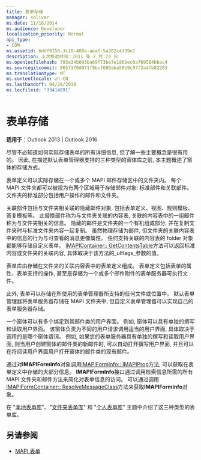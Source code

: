 ```yaml
---
title: 表单存储
manager: soliver
ms.date: 11/16/2014
ms.audience: Developer
localization_priority: Normal
api_type:
- COM
ms.assetid: 6ddf9158-3c10-408a-aeaf-5a382c4339e7
description: 上次修改时间：2011 年 7 月 23 日
ms.openlocfilehash: 793a34b093ba69f73be7e186bec0a769584bbac4
ms.sourcegitcommit: 8657170d071f9bcf680aba50b9c07f2a4fb82283
ms.translationtype: MT
ms.contentlocale: zh-CN
ms.lasthandoff: 04/28/2019
ms.locfileid: "33414891"
---
```

# <a name="form-storage"></a>表单存储

**适用于**：Outlook 2013 | Outlook 2016 
  
尽管不必知道如何实际存储表单的所有详细信息, 但了解一些主要概念是很有用的。 因此, 在描述默认表单管理器支持的三种类型的窗体库之前, 本主题概述了窗体的存储方式。
  
表单定义可以实际存储在一个或多个 MAPI 邮件存储区中的文件夹内。 每个 MAPI 文件夹都可以被视为有两个区域用于存储邮件对象: 标准部件和关联部件。 文件夹的标准部分包括用户操作的邮件和文件夹。
  
关联部件包括与文件夹相关联的隐藏邮件对象, 包括表单定义、视图、规则模板、答复模板等。 此替换部件称为与文件夹关联的内容表, 关联的内容表中的一组邮件称为与文件夹相关的信息。 隐藏的邮件是文件夹的一个有机组成部分, 并在复制文件夹时与标准文件夹内容一起复制。 虽然物理存储为邮件, 但文件夹的关联内容表中的信息的行为与可查看的消息更像属性。 任何支持关联的内容表的 folder 对象都能够存储自定义表单。 [IMAPIContainer:: GetContentsTable](imapicontainer-getcontentstable.md)方法可以返回标准内容或文件夹的关联内容, 具体取决于该方法的_ulflags_参数的值。 
  
表单库由存储在文件夹的关联内容表中的表单定义组成。 表单定义包括表单的属性、表单支持的操作, 甚至是存储为一个或多个邮件附件的表单服务器可执行文件。
  
此外, 表单可以存储在所使用的表单管理器所支持的任何文件或位置中。 默认表单管理器将表单服务器存储在 MAPI 文件夹中, 但自定义表单管理器可以实现自己的表单服务器存储。
  
一个窗体可以有多个绑定到其邮件类的用户界面。 例如, 窗体可以具有单独的撰写和读取用户界面。 该窗体负责为不同的用户请求调用适当的用户界面, 具体取决于调用的是哪个窗体谓词。 例如, 如果您的表单服务器具有单独的撰写和读取用户界面, 则当用户创建窗体的邮件类的新邮件时, 可以自动打开撰写用户界面, 并且可以在将阅读用户界面用户打开窗体的邮件类的现有邮件。
  
通过对**IMAPIFormInfo**对象调用[IMAPIFormInfo:: IMAPIProp](imapiforminfoimapiprop.md)方法, 可以获取在表单定义中存储的大部分信息。 **IMAPIFormInfo**接口通过调用检索信息所需的所有 MAPI 文件夹和邮件方法来简化对表单信息的访问。 可以通过调用[IMAPIFormContainer:: ResolveMessageClass](imapiformcontainer-resolvemessageclass.md)方法来获取**IMAPIFormInfo**对象。 
  
在 "[本地表单库](local-form-libraries.md)"、"[文件夹表单库](folder-form-libraries.md)" 和 "[个人表单库](personal-form-libraries.md)" 主题中介绍了这三种类型的表单库。
  
## <a name="see-also"></a>另请参阅

- [MAPI 表单](mapi-forms.md)

